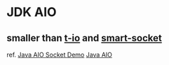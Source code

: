 # JDK AIO

## smaller than [t-io](https://gitee.com/tywo45/t-io) and [smart-socket](https://github.com/smartboot/smart-socket)

ref.
[Java AIO Socket Demo](https://blog.csdn.net/zmx729618/article/details/53171553)
[Java AIO](https://blog.csdn.net/a19881029/article/details/52099795)
